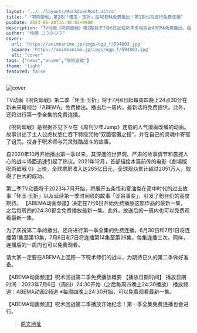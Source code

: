 ```yaml
---
layout: '../../layouts/MarkdownPost.astro'
title: "「呪術廻戦」第2期「懐玉・玉折」在ABEMA免费播出！第1期也将进行免费连播"
pubDate: 2023-06-28T16:40:03+0900
description: "TV动画《呪術廻戦》第2期将于7月6日起在新未来电视台ABEMA免费播出。每周四晚上24:30开始播出，并在播出后的一周内免费提供最新话。此外，还将进行第1期全话的免费连播。"
author: "仲瀬 コウタロウ"
cover:
  url: 'https://animeanime.jp/imgs/ogp_f/594803.jpg'
  square: 'https://animeanime.jp/imgs/ogp_f/594803.jpg'
  alt: "cover"
tags: ["news","anime","呪術廻戦"]
theme: 'light'
featured: false
---
```


![cover](https://animeanime.jp/imgs/ogp_f/594803.jpg)

TV动画《呪術廻戦》第二季「怀玉·玉折」将于7月6日起每周四晚上24点30分在新未来电视台「ABEMA」免费播出。播出后一周内，最新话将免费提供。此外，还将进行第一季全集的免费连播。

《呪術廻戦》是根据芥见下々在《周刊少年Jump》连载的人气漫画改编的动画。故事讲述了主人公虎杖悠仁吞下特级咒物“双面宿儺之指”，并在自己的灵魂中寄宿了诅咒，投身于呪术师与咒灵残酷战斗的故事。

自2020年10月开始播出第一季以来，其深邃的世界观、严肃的故事情节和震撼人心的战斗场面迅速引起了热议。2021年12月，首部描绘本篇前传的电影《劇場版呪術廻戦 0》上映，全球票房收入达265亿日元，全球观众累计超过2051万人，取得了巨大的成功。

第二季TV动画将于2023年7月开始，将展开五条悟和夏油傑在高中时代的过去故事「怀玉·玉折」以及延续第一季时间线的故事「涩谷事变」，引发了粉丝们的高度期待。
【ABEMA动画频道】决定在7月6日开始免费播放这部作品的最新一集，之后每周四的24:30都会免费播放最新一集。此外，放送后的一周内也可以免费观看最新一集。

为了庆祝第二季的播出，还将进行第一季全集的免费连播。6月30日和7月1日将连播第1集至第13集，7月6日和7日将连播第14集至第26集，每集连播三次。同样，连播后的一周内也可以免费观看。

请大家一定要在ABEMA上回顾一下呪术师们的战斗，为期待已久的第二季做好准备。

【ABEMA动画频道】呪术回战第二季免费播放概要
【播放日期时间】
播放日期时间：2023年7月6日（周四）24:30开始（之后每周四晚上24:30播放）
播放频道：ABEMA动画2频道
※每周四晚上24:30开始，可以免费观看最新一集。

【ABEMA动画频道】呪术回战第二季播放开始纪念！第一季全集免费连播也会进行。

>[原文地址](https://animeanime.jp/article/2023/06/28/78221.html)  